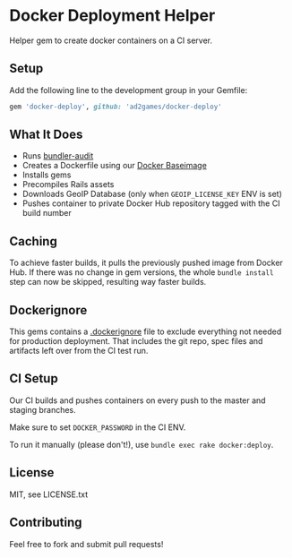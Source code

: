 # Docker Deployment Helper

Helper gem to create docker containers on a CI server.

## Setup
Add the following line to the development group in your Gemfile:
```ruby
gem 'docker-deploy', github: 'ad2games/docker-deploy'
```

## What It Does
- Runs [bundler-audit](https://github.com/rubysec/bundler-audit)
- Creates a Dockerfile using our [Docker Baseimage](https://github.com/ad2games/docker-app)
- Installs gems
- Precompiles Rails assets
- Downloads GeoIP Database (only when `GEOIP_LICENSE_KEY` ENV is set)
- Pushes container to private Docker Hub repository tagged with the CI build number

## Caching
To achieve faster builds, it pulls the previously pushed image from Docker Hub. If there was
no change in gem versions, the whole `bundle install` step can now be skipped,
resulting way faster builds.

## Dockerignore
This gems contains a [.dockerignore](config/.dockerignore) file to exclude everything not
needed for production deployment. That includes the git repo, spec files and
artifacts left over from the CI test run.

## CI Setup
Our CI builds and pushes containers on every push to the master and staging branches.

Make sure to set `DOCKER_PASSWORD` in the CI ENV.

To run it manually (please don't!), use `bundle exec rake docker:deploy`.

## License

MIT, see LICENSE.txt

## Contributing

Feel free to fork and submit pull requests!
